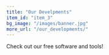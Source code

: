 ```yaml
---
title: "Our Develpments"
item_id: "item_3"
bg_image: "/images/banner.jpg"
more_url: "/our_developments/"
---
```

Check out our free software and tools!


